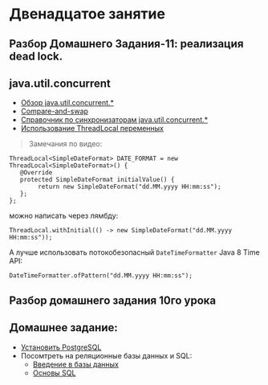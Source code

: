 
# Двенадцатое занятие

## Разбор Домашнего Задания-11: реализация dead lock.

## java.util.concurrent
-  <a href="http://habrahabr.ru/company/luxoft/blog/157273/">Обзор java.util.concurrent.*</a></li>
- <a href="https://en.wikipedia.org/wiki/Compare-and-swap">Compare-and-swap</a>
- <a href="https://habrahabr.ru/post/277669/"> Справочник по синхронизаторам java.util.concurrent.*</a>
- <a href="http://articles.javatalks.ru/articles/17">Использование ThreadLocal переменных</a>

>  Замечания по видео:

    ThreadLocal<SimpleDateFormat> DATE_FORMAT = new ThreadLocal<SimpleDateFormat>() {
       @Override
       protected SimpleDateFormat initialValue() {
            return new SimpleDateFormat("dd.MM.yyyy HH:mm:ss");
       };
    };

можно написать через лямбду: 

    ThreadLocal.withInitial(() -> new SimpleDateFormat("dd.MM.yyyy HH:mm:ss"));
    
А лучше использовать потокобезопасный `DateTimeFormatter` Java 8 Time API: 

    DateTimeFormatter.ofPattern("dd.MM.yyyy HH:mm:ss");

## Разбор домашнего задания 10го урока

## Домашнее задание:
- <a href="http://java-course.ru/startDate/postgresql">Установить PostgreSQL</a>
- Посомтреть на реляционные базы данных и SQL:
  - <a href="http://www.codenet.ru/progr/vbasic/vb_db/1.php">Введение в базы данных</a>
  - <a href="http://www.intuit.ru/studies/courses/5/5/info">Основы SQL</a>
